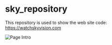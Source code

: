# sky_repository
This repository is used to show the web site code:
https://watchskyvision.com

![Page Intro](https://imgur.com/FV64tm3)

